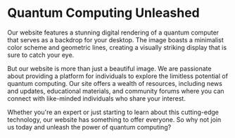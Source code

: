 <!--font:Poppins-->

# Quantum Computing Unleashed

Our website features a stunning digital rendering of a quantum computer that serves as a backdrop for your desktop. The image boasts a minimalist color scheme and geometric lines, creating a visually striking display that is sure to catch your eye.

But our website is more than just a beautiful image. We are passionate about providing a platform for individuals to explore the limitless potential of quantum computing. Our site offers a wealth of resources, including news and updates, educational materials, and community forums where you can connect with like-minded individuals who share your interest.

Whether you're an expert or just starting to learn about this cutting-edge technology, our website has something to offer everyone. So why not join us today and unleash the power of quantum computing?

<!--

Write me markdown content of website with wallpaper:

"A wallpaper featuring a digital rendering of a quantum computer, with a minimalist color scheme and geometric lines."

The header of the page should not be copy of the text but rather a real content of the website which is using this wallpaper.


---


# Quantum Computing Wallpaper

Decorate your desktop with our stunning wallpaper featuring a digital rendering of a quantum computer. With its minimalist color scheme and geometric lines, this wallpaper is the perfect choice for anyone who loves technology and modern design.

Whether you're a quantum computing enthusiast or just looking for a stylish wallpaper to spruce up your desktop, this image is sure to impress. So why wait? Download it today and give your computer a fresh new look!


---


Heading should not include word "wallpaper". The website should not be about the wallpaper itself, wallpaper is just a related background, rewrite whole content.


---


# Explore the Quantum World with Our Digital Rendering

Our website offers a stunning digital rendering of a quantum computer as a background for your desktop. With its minimalist color scheme and geometric lines, this image is not only visually appealing but also a great way to explore the fascinating world of quantum computing.

Whether you are an enthusiast or just curious about this cutting-edge technology, our website provides a platform to learn and engage with others who share your interest. From news and updates to educational resources and community forums, we have everything you need to stay informed and connected in the world of quantum computing.

So why wait? Join our community today and immerse yourself in the exciting world of quantum computing!


---


Heading is too long, rewrite whole content.


---


# Discover the World of Quantum Computing

Our website offers a unique digital rendering of a quantum computer as a backdrop for your desktop. The image features a minimalist color scheme and geometric lines, creating a visually stunning display that is sure to impress.

But our website is more than just a pretty picture. We are dedicated to providing a platform for enthusiasts and curious minds alike to explore the fascinating world of quantum computing. Our site offers a wealth of resources, including news and updates, educational materials, and community forums where you can connect with others who share your interest.

Whether you're a seasoned pro or just starting to learn about this cutting-edge technology, our website has something for everyone. So why not join us today and discover the exciting world of quantum computing?


---


Heading is too long, rewrite whole content.


---


# Unleash the Potential of Quantum Computing

Our website features a stunning digital rendering of a quantum computer that serves as a backdrop for your desktop. The image boasts a minimalist color scheme and geometric lines, creating a visually striking display that is sure to catch your eye.

But our website is more than just a beautiful image. We are passionate about providing a platform for individuals to explore the limitless potential of quantum computing. Our site offers a wealth of resources, including news and updates, educational materials, and community forums where you can connect with like-minded individuals who share your interest.

Whether you're an expert or just starting to learn about this cutting-edge technology, our website has something to offer everyone. So why not join us today and unleash the power of quantum computing?


---


Write me a Google font which is best fitting for the website.

Pick from the list:
- Lobster
- Raleway
- IBM Plex Sans
- Open Sans
- Roboto
- Futura
- Great Vibes
- Dancing Script
- Alegreya
- Orbitron
- Poppins
- Exo 2
- Inter
- Barlow Condensed
- Lato
- Montserrat
- Playfair Display


Write just the font name nothing else.


---


Poppins

-->
